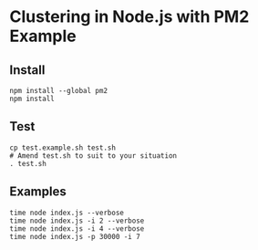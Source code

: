 # Clustering in Node.js with PM2 Example

## Install

```shell
npm install --global pm2
npm install
```

## Test

```shell
cp test.example.sh test.sh
# Amend test.sh to suit to your situation
. test.sh
```

## Examples

```shell
time node index.js --verbose
time node index.js -i 2 --verbose
time node index.js -i 4 --verbose
time node index.js -p 30000 -i 7
```
